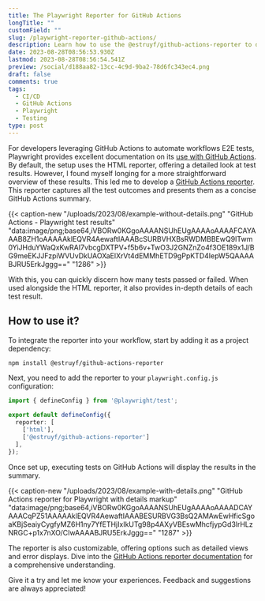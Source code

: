 ```yaml
---
title: The Playwright Reporter for GitHub Actions
longTitle: ""
customField: ""
slug: /playwright-reporter-github-actions/
description: Learn how to use the @estruyf/github-actions-reporter to discern Playwright test results in GitHub Actions quickly.
date: 2023-08-28T08:56:53.930Z
lastmod: 2023-08-28T08:56:54.541Z
preview: /social/d188aa82-13cc-4c9d-9ba2-78d6fc343ec4.png
draft: false
comments: true
tags:
  - CI/CD
  - GitHub Actions
  - Playwright
  - Testing
type: post
---
```


For developers leveraging GitHub Actions to automate workflows E2E tests, Playwright provides excellent documentation on its [use with GitHub Actions](https://playwright.dev/docs/ci-intro). By default, the setup uses the HTML reporter, offering a detailed look at test results. However, I found myself longing for a more straightforward overview of these results. This led me to develop a [GitHub Actions reporter](https://www.npmjs.com/package/@estruyf/github-actions-reporter). This reporter captures all the test outcomes and presents them as a concise GitHub Actions summary.

{{< caption-new "/uploads/2023/08/example-without-details.png" "GitHub Actions - Playwright test results"  "data:image/png;base64,iVBORw0KGgoAAAANSUhEUgAAAAoAAAAFCAYAAAB8ZH1oAAAAAklEQVR4AewaftIAAABcSURBVHXBsRWDMBBEwQ9ITwm0YiJHduYWaQxKwRAI7vbcgDXTPV+f5b6v+TwO3J2GNZnZo4f3OE189x1J/BG9meEKJJFzpiWVUvDkUAOXaElXrVt4dEMMhETD9gPpKTD4IepW5QAAAABJRU5ErkJggg==" "1286" >}}

With this, you can quickly discern how many tests passed or failed. When used alongside the HTML reporter, it also provides in-depth details of each test result.

## How to use it?

To integrate the reporter into your workflow, start by adding it as a project dependency:

```bash {linenos=table,noclasses=false}
npm install @estruyf/github-actions-reporter
```

Next, you need to add the reporter to your `playwright.config.js` configuration:

```typescript {linenos=table,noclasses=false}
import { defineConfig } from '@playwright/test';

export default defineConfig({
  reporter: [
    ['html'],
    ['@estruyf/github-actions-reporter']
  ],
});
```

Once set up, executing tests on GitHub Actions will display the results in the summary.

{{< caption-new "/uploads/2023/08/example-with-details.png" "GitHub Actions reporter for Playwright with details markup"  "data:image/png;base64,iVBORw0KGgoAAAANSUhEUgAAAAoAAAADCAYAAACqPZ51AAAAAklEQVR4AewaftIAAABESURBVG3BsQ2AMAwEwHficSgoaKBjSeaiyCygfyMZ6H1ny7YfETHjIxIkUTg98p4AXyVBEswMhcfjypGd3lrHLzNRGC+p1x7nXO/CIwAAAABJRU5ErkJggg==" "1287" >}}

The reporter is also customizable, offering options such as detailed views and error displays. Dive into the [GitHub Actions reporter documentation](https://github.com/estruyf/playwright-github-actions-reporter) for a comprehensive understanding.

Give it a try and let me know your experiences. Feedback and suggestions are always appreciated!